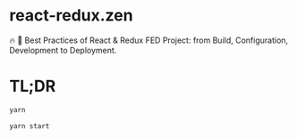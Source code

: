 # react-redux.zen
🔥 🚀 Best Practices of React &amp; Redux FED Project: from Build, Configuration, Development to Deployment.

# TL;DR
```bash
yarn

yarn start
```